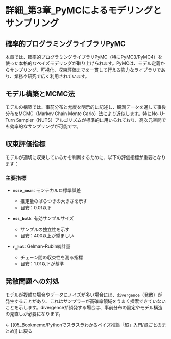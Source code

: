 # 詳細_第3章_PyMCによるモデリングとサンプリング

## 確率的プログラミングライブラリPyMC

本章では、確率的プログラミングライブラリPyMC（特にPyMC3/PyMC4）を使った本格的なベイズモデリングが取り上げられます。PyMCは、モデル定義からサンプリング、可視化、収束評価までを一貫して行える強力なライブラリであり、業務や研究で広く利用されています。

## モデル構築とMCMC法

モデルの構築では、事前分布と尤度を明示的に記述し、観測データを通して事後分布をMCMC（Markov Chain Monte Carlo）法により近似します。特にNo-U-Turn Sampler（NUTS）アルゴリズムが標準的に用いられており、高次元空間でも効率的なサンプリングが可能です。

## 収束評価指標

モデルが適切に収束しているかを判断するために、以下の評価指標が重要となります：

### 主要指標
- **`mcse_mean`**: モンテカルロ標準誤差
  - 推定量のばらつきの大きさを示す
  - 目安：0.01以下

- **`ess_bulk`**: 有効サンプルサイズ
  - サンプルの独立性を示す
  - 目安：400以上が望ましい

- **`r_hat`**: Gelman-Rubin統計量
  - チェーン間の収束性を測る指標
  - 目安：1.01以下が基準

## 発散問題への対処

モデルが複雑な場合やデータにノイズが多い場合には、`divergence`（発散）が発生することがあり、これはサンプラーが高確率領域をうまく探索できていないことを示します。divergenceが頻発する場合は、事前分布の設定やモデル構造の見直しが必要になります。

← [[05_Bookmemo/Pythonでスラスラわかるベイズ推論「超」入門/章ごとのまとめ]] に戻る
